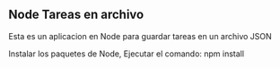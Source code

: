 
## Node Tareas en archivo

Esta es un aplicacion en Node para guardar tareas en un archivo JSON

Instalar los paquetes de Node, Ejecutar el comando:
npm install


